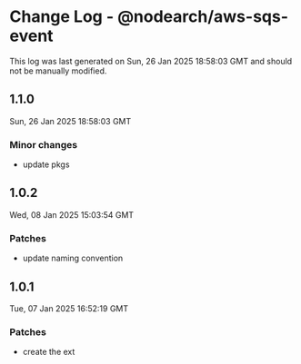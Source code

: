 # Change Log - @nodearch/aws-sqs-event

This log was last generated on Sun, 26 Jan 2025 18:58:03 GMT and should not be manually modified.

## 1.1.0
Sun, 26 Jan 2025 18:58:03 GMT

### Minor changes

- update pkgs

## 1.0.2
Wed, 08 Jan 2025 15:03:54 GMT

### Patches

- update naming convention

## 1.0.1
Tue, 07 Jan 2025 16:52:19 GMT

### Patches

- create the ext

